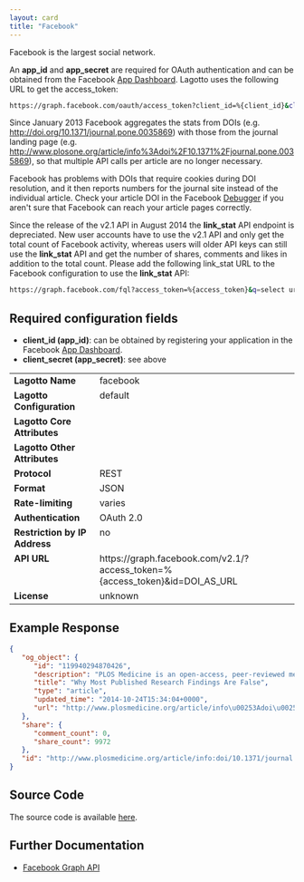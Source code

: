 ```yaml
---
layout: card
title: "Facebook"
---
```


Facebook is the largest social network.

An **app_id** and **app_secret** are required for OAuth authentication and can be obtained from the Facebook [App Dashboard](https://developers.facebook.com/apps). Lagotto uses the following URL to get the access_token:

```sh
https://graph.facebook.com/oauth/access_token?client_id=%{client_id}&client_secret=%{client_secret}&grant_type=client_credentials
```

Since January 2013 Facebook aggregates the stats from DOIs (e.g. http://doi.org/10.1371/journal.pone.0035869) with those from the journal landing page (e.g. http://www.plosone.org/article/info%3Adoi%2F10.1371%2Fjournal.pone.0035869), so that multiple API calls per article are no longer necessary.

Facebook has problems with DOIs that require cookies during DOI resolution, and it then reports numbers for the journal site instead of the individual article. Check your article DOI in the Facebook [Debugger](https://developers.facebook.com/tools/debug) if you aren't sure that Facebook can reach your article pages correctly.

Since the release of the v2.1 API in August 2014 the **link_stat** API endpoint is depreciated. New user accounts have to use the v2.1 API and only get the total count of Facebook activity, whereas users will older API keys can still use the **link_stat** API and get the number of shares, comments and likes in addition to the total count. Please add the following link_stat URL to the Facebook configuration to use the **link_stat** API:

```sh
https://graph.facebook.com/fql?access_token=%{access_token}&q=select url, share_count, like_count, comment_count, click_count, total_count from link_stat where url = '%{query_url}'
```

## Required configuration fields

* **client_id (app_id)**: can be obtained by registering your application in the Facebook [App Dashboard](https://developers.facebook.com/apps).
* **client_secret (app_secret)**: see above

<table width=100% border="0" cellspacing="0" cellpadding="0">
<tbody>
<tr>
<td valign="top" width=30%><strong>Lagotto Name</strong></td>
<td valign="top" width=70%>facebook</td>
</tr>
<tr>
<td valign="top" width=20%><strong>Lagotto Configuration</strong></td>
<td valign="top" width=80%>default</td>
</tr>
<tr>
<td valign="top" width=20%><strong>Lagotto Core Attributes</strong></td>
<td valign="top" width=80%>&nbsp;</td>
</tr>
<td valign="top" width=20%><strong>Lagotto Other Attributes</strong></td>
<td valign="top" width=80%>&nbsp;</td>
</tr>
<tr>
<td valign="top" width=30%><strong>Protocol</strong></td>
<td valign="top" width=70%>REST</td>
</tr>
<tr>
<td valign="top" width=30%><strong>Format</strong></td>
<td valign="top" width=70%>JSON</td>
</tr>
<tr>
<td valign="top" width=20%><strong>Rate-limiting</strong></td>
<td valign="top" width=80%>varies</td>
</tr>
<tr>
<td valign="top" width=20%><strong>Authentication</strong></td>
<td valign="top" width=80%>OAuth 2.0</td>
</tr>
<tr>
<td valign="top" width=20%><strong>Restriction by IP Address</strong></td>
<td valign="top" width=80%>no</td>
</tr>
<tr>
<td valign="top" width=20%><strong>API URL</strong></td>
<td valign="top" width=80%>https://graph.facebook.com/v2.1/?access_token=%{access_token}&id=DOI_AS_URL</td>
</tr>
<tr>
<td valign="top" width=20%><strong>License</strong></td>
<td valign="top" width=80%>unknown</td>
</tr>
</tbody>
</table>

## Example Response

```json
{
   "og_object": {
      "id": "119940294870426",
      "description": "PLOS Medicine is an open-access, peer-reviewed medical journal that publishes outstanding human studies that substantially enhance the understanding of human health and disease.",
      "title": "Why Most Published Research Findings Are False",
      "type": "article",
      "updated_time": "2014-10-24T15:34:04+0000",
      "url": "http://www.plosmedicine.org/article/info\u00253Adoi\u00252F10.1371\u00252Fjournal.pmed.0020124"
   },
   "share": {
      "comment_count": 0,
      "share_count": 9972
   },
   "id": "http://www.plosmedicine.org/article/info:doi/10.1371/journal.pmed.0020124"
}
```

## Source Code
The source code is available [here](https://github.com/articlemetrics/lagotto/blob/master/app/models/sources/facebook.rb).

## Further Documentation
* [Facebook Graph API](https://developers.facebook.com/docs/graph-api/using-graph-api/v2.1)
